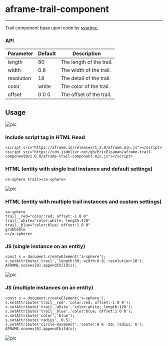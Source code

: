 # aframe-trail-component

___

Trail component base upon code by [svartmc](https://github.com/svartmc).

### API

| Parameter  | Default | Description              |
|------------|---------|--------------------------|
| length     | 80      | The length of the trail. |
| width      | 0.8     | The width of the trail.  |
| resolution | 18      | The detail of the trail. |
| color      | white   | The color of the trail.  |
| offset     | 0 0 0   | The offset of the trail. |

## Usage

![pic](https://cdn.glitch.com/76718f34-7920-4a0e-bee1-bd0646eab927%2Ftrail_component.gif?v=1587846617145)

### Include script tag in HTML Head
```
<script src="https://aframe.io/releases/1.3.0/aframe.min.js"></script>
<script src="https://cdn.jsdelivr.net/gh/EricEisaman/aframe-trail-component@v1.0.0/aframe-trail-component.min.js"></script>

```

### HTML (entity with single trail instance and default settings)
```
<a-sphere trail></a-sphere>

```
![pic](https://cdn.glitch.com/76718f34-7920-4a0e-bee1-bd0646eab927%2Fgrabbable_trails.gif?v=1587918027146)

### HTML (entity with multiple trail instances and custom settings)
```
<a-sphere 
trail__red="color:red; offset:-1 0 0"
trail__white="color:white; length:120"
trail__blue="color:blue; offset:1 0 0"
grabbable
></a-sphere>

```

### JS (single instance on an entity)
```
const s = document.createElement('a-sphere');
s.setAttribute('trail','length:50; width:0.9; resolution:10');
AFRAME.scenes[0].appendChild(s);

```

![pic](https://cdn.glitch.com/76718f34-7920-4a0e-bee1-bd0646eab927%2Ftrails_with_colors_and_offsets.gif?v=1587906365878)

### JS (multiple instances on an entity)
```
const s = document.createElement('a-sphere');
s.setAttribute('trail__red','color:red; offset:-1 0 0');
s.setAttribute('trail__white','color:white; length:120');
s.setAttribute('trail__blue','color:blue; offset:1 0 0');
s.setAttribute('color','blue');
s.setAttribute('radius', 0.5);
s.setAttribute('circle-movement','center:0 6 -20; radius: 6');
AFRAME.scenes[0].appendChild(s);

```

![pic](https://cdn.glitch.com/76718f34-7920-4a0e-bee1-bd0646eab927%2Fmultiple_entities.gif?v=1587908954568)

